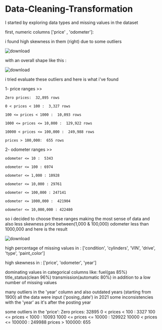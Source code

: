 # Data-Cleaning-Transformation
I started by exploring data types and missing values in the dataset

first, numeric columns ['price' , 'odometer']:

i found high skewness in them (right) due to some outliers


![download](https://github.com/taha1048/Data-Cleaning-Transformation/assets/139405748/4d7f72f0-07dd-454e-a0b0-cb253985422d)

with an overall shape like this :

![download](https://github.com/taha1048/Data-Cleaning-Transformation/assets/139405748/a8293b46-390a-44ed-a426-25bcac1cc770)



i tried evaluate these outliers and here is what i've found

1- price ranges >> 

    Zero prices:  32,895 rows
    
    0 < prices < 100 :  3,327 rows
    
    100 <= prices < 1000 :  10,093 rows 
    
    1000 <= prices <= 10,000 :  129,922 rows
    
    10000 < prices <= 100,000 :  249,988 rows
    
    prices > 100,000:  655 rows


2- odometer ranges >>

    odometer <= 10 :  5343
    
    odometer <= 100 : 6974
    
    odometer <= 1,000 : 10928
    
    odometer <= 10,000 : 29761
    
    odometer <= 100,000 : 247141
    
    odometer <= 1000,000 :  421904
    
    odometer <= 10,000,000 : 422480


so i decided to choose these ranges making the most sense of data and also less skewness
price between(1,000 & 100,000) 
odometer less than 1000,000 
and here is the result 


![download](https://github.com/taha1048/Data-Cleaning-Transformation/assets/139405748/ba84a941-12e4-49c7-a6a4-e8682f74fa85)



high percentage of missing values in :
['condition', 'cylinders', 'VIN', 'drive', 'type', 'paint_color']

high skewness in : 
['price', 'odometer', 'year']

dominating values in categorical columns like:
fuel(gas 85%)
title_status(clean 96%)
transmission(automatic 80%)
in addition to a low number of missing values

many outliers in the 'year' column and also 
outdated years (starting from 1900)
all the data were input ('posing_date') in 2021
some inconsistencies with the 'year' as it's after the posting year

some outliers in the 'price':
Zero prices:  32895 
0 < prices < 100 :  3327 
100 <= prices < 1000 :  10093 
1000 <= prices <= 10000 :  129922 
10000 < prices <= 100000 :  249988 
prices > 100000:  655
